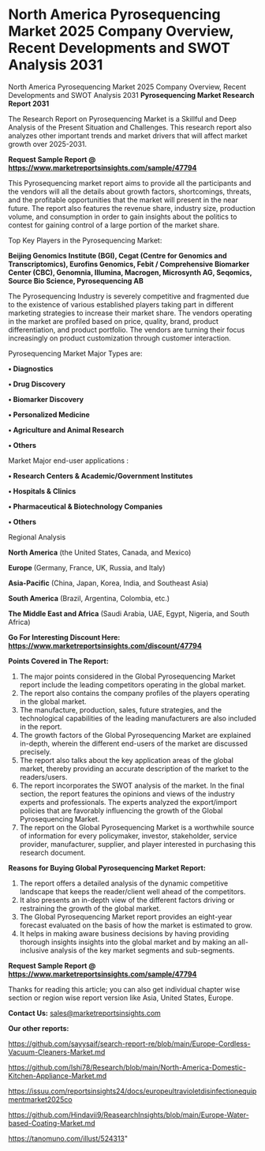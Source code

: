 # North America Pyrosequencing Market 2025 Company Overview, Recent Developments and SWOT Analysis 2031
North America Pyrosequencing Market 2025 Company Overview, Recent Developments and SWOT Analysis 2031
<strong>Pyrosequencing Market Research Report 2031</strong>

The Research Report on Pyrosequencing Market is a Skillful and Deep Analysis of the Present Situation and Challenges. This research report also analyzes other important trends and market drivers that will affect market growth over 2025-2031.

<strong>Request Sample Report @ <a href=https://www.marketreportsinsights.com/sample/47794>https://www.marketreportsinsights.com/sample/47794</a></strong>

This Pyrosequencing market report aims to provide all the participants and the vendors will all the details about growth factors, shortcomings, threats, and the profitable opportunities that the market will present in the near future. The report also features the revenue share, industry size, production volume, and consumption in order to gain insights about the politics to contest for gaining control of a large portion of the market share.

Top Key Players in the Pyrosequencing Market:

<strong>Beijing Genomics Institute (BGI), Cegat (Centre for Genomics and Transcriptomics), Eurofins Genomics, Febit / Comprehensive Biomarker Center (CBC), Genomnia, Illumina, Macrogen, Microsynth AG, Seqomics, Source Bio Science, Pyrosequencing AB</strong>

The Pyrosequencing Industry is severely competitive and fragmented due to the existence of various established players taking part in different marketing strategies to increase their market share. The vendors operating in the market are profiled based on price, quality, brand, product differentiation, and product portfolio. The vendors are turning their focus increasingly on product customization through customer interaction.

Pyrosequencing Market Major Types are:

<strong>•  Diagnostics

•  Drug Discovery

•  Biomarker Discovery

•  Personalized Medicine

•  Agriculture and Animal Research

•  Others</strong>

Market Major end-user applications :

<strong>•  Research Centers & Academic/Government Institutes

•  Hospitals & Clinics

•  Pharmaceutical & Biotechnology Companies

•  Others</strong>

Regional Analysis

</u><strong><b>North America</b></strong> (the United States, Canada, and Mexico)

<strong><b>Europe </b></strong>(Germany, France, UK, Russia, and Italy)

<strong><b>Asia-Pacific</b></strong> (China, Japan, Korea, India, and Southeast Asia)

<strong><b>South America</b></strong> (Brazil, Argentina, Colombia, etc.)

<strong><b>The Middle East and Africa</b></strong> (Saudi Arabia, UAE, Egypt, Nigeria, and South Africa)

<strong>Go For Interesting Discount Here: <a href=https://www.marketreportsinsights.com/discount/47794>https://www.marketreportsinsights.com/discount/47794</a></strong>

<strong>Points Covered in The Report:</strong>
<ol>
  <li>The major points considered in the Global Pyrosequencing Market report include the leading competitors operating in the global market.</li>
  <li>The report also contains the company profiles of the players operating in the global market.</li>
  <li>The manufacture, production, sales, future strategies, and the technological capabilities of the leading manufacturers are also included in the report.</li>
  <li>The growth factors of the Global Pyrosequencing Market are explained in-depth, wherein the different end-users of the market are discussed precisely.</li>
  <li>The report also talks about the key application areas of the global market, thereby providing an accurate description of the market to the readers/users.</li>
  <li>The report incorporates the SWOT analysis of the market. In the final section, the report features the opinions and views of the industry experts and professionals. The experts analyzed the export/import policies that are favorably influencing the growth of the Global Pyrosequencing Market.</li>
  <li>The report on the Global Pyrosequencing Market is a worthwhile source of information for every policymaker, investor, stakeholder, service provider, manufacturer, supplier, and player interested in purchasing this research document.</li>
</ol>
<strong>Reasons for Buying Global Pyrosequencing Market Report:</strong>

<ol>
  <li>The report offers a detailed analysis of the dynamic competitive landscape that keeps the reader/client well ahead of the competitors.</li>
  <li>It also presents an in-depth view of the different factors driving or restraining the growth of the global market.</li>
  <li>The Global Pyrosequencing Market report provides an eight-year forecast evaluated on the basis of how the market is estimated to grow.</li>
  <li>It helps in making aware business decisions by having providing thorough insights insights into the global market and by making an all-inclusive analysis of the key market segments and sub-segments.</li>
</ol>
<strong>Request Sample Report @ <a href=https://www.marketreportsinsights.com/sample/47794>https://www.marketreportsinsights.com/sample/47794</a></strong>


Thanks for reading this article; you can also get individual chapter wise section or region wise report version like Asia, United States, Europe.

<strong>Contact Us:</strong>
sales@marketreportsinsights.com

<strong>Our other reports:</strong>

<a href=https://github.com/sayysaif/search-report-re/blob/main/Europe-Cordless-Vacuum-Cleaners-Market.md>https://github.com/sayysaif/search-report-re/blob/main/Europe-Cordless-Vacuum-Cleaners-Market.md</a>

<a href=https://github.com/Ishi78/Research/blob/main/North-America-Domestic-Kitchen-Appliance-Market.md>https://github.com/Ishi78/Research/blob/main/North-America-Domestic-Kitchen-Appliance-Market.md</a>

<a href=https://issuu.com/reportsinsights24/docs/europeultravioletdisinfectionequipmentmarket2025co>https://issuu.com/reportsinsights24/docs/europeultravioletdisinfectionequipmentmarket2025co</a>

<a href=https://github.com/Hindavii9/ReasearchInsights/blob/main/Europe-Water-based-Coating-Market.md>https://github.com/Hindavii9/ReasearchInsights/blob/main/Europe-Water-based-Coating-Market.md</a>

<a href=https://tanomuno.com/illust/524313>https://tanomuno.com/illust/524313</a>"
